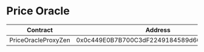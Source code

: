 # Price Oracle



| Contract            | Address                                    |
| ------------------- | ------------------------------------------ |
| PriceOracleProxyZen | 0x0c449E0B7B700C3dF2249184589d60250Dc43aDb |
